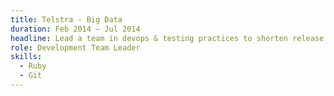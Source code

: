 ```yaml
---
title: Telstra - Big Data
duration: Feb 2014 – Jul 2014
headline: Lead a team in devops & testing practices to shorten release cycles.
role: Development Team Leader
skills:
  - Ruby
  - Git
---
```

